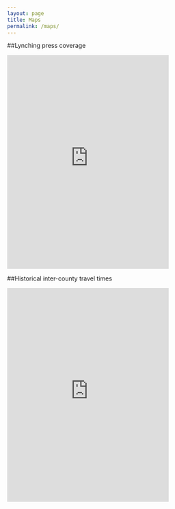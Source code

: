 ```yaml
---
layout: page
title: Maps
permalink: /maps/
---
```


##Lynching press coverage
<iframe width='75%' height='500px' frameborder='0' src='http://yale.cartodb.com/u/mdweaver/viz/ffd06ece-8545-11e4-a898-0e018d66dc29/embed_map' allowfullscreen webkitallowfullscreen mozallowfullscreen oallowfullscreen msallowfullscreen></iframe>


##Historical inter-county travel times
<iframe width='75%' height='500px' frameborder='0' src='http://mdweaver.github.io/times_year' allowfullscreen webkitallowfullscreen mozallowfullscreen oallowfullscreen msallowfullscreen></iframe>
